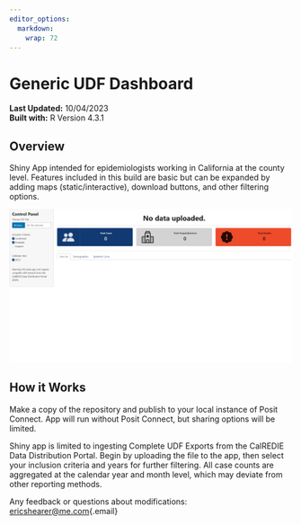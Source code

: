 ```yaml
---
editor_options: 
  markdown: 
    wrap: 72
---
```


# Generic UDF Dashboard

**Last Updated:** 10/04/2023<br> **Built with:** R Version 4.3.1

## Overview

Shiny App intended for epidemiologists working in California at the
county level. Features included in this build are basic but can be
expanded by adding maps (static/interactive), download buttons, and
other filtering options.

<img src="www/layout.png" width="843"/>

## How it Works

Make a copy of the repository and publish to your local instance of
Posit Connect. App will run without Posit Connect, but sharing options
will be limited.

Shiny app is limited to ingesting Complete UDF Exports from the CalREDIE
Data Distribution Portal. Begin by uploading the file to the app, then
select your inclusion criteria and years for further filtering. All case
counts are aggregated at the calendar year and month level, which may
deviate from other reporting methods.

Any feedback or questions about modifications:
[ericshearer\@me.com](mailto:ericshearer@me.com){.email}
